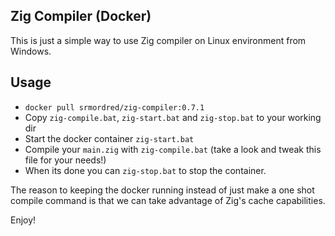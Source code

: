 ## Zig Compiler (Docker)

This is just a simple way to use Zig compiler on Linux environment from Windows.

## Usage

* `docker pull srmordred/zig-compiler:0.7.1`
* Copy `zig-compile.bat`, `zig-start.bat`  and `zig-stop.bat` to your working dir
* Start the docker container `zig-start.bat`
* Compile your `main.zig` with `zig-compile.bat` (take a look and tweak this file for your needs!)
* When its done you can `zig-stop.bat` to stop the container.

The reason to keeping the docker running instead of just make a one shot compile command is that we can take advantage of Zig's cache capabilities.

Enjoy!
